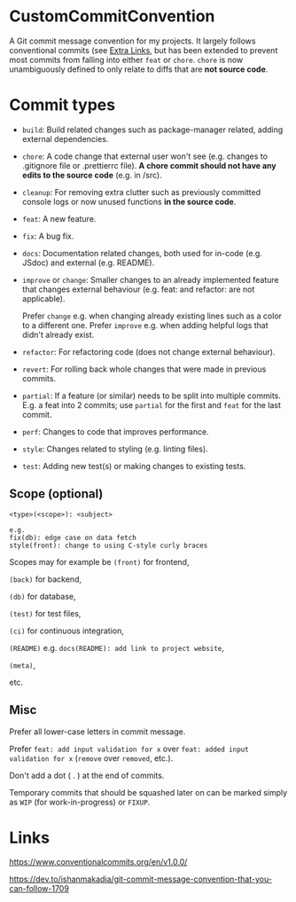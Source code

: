 # CustomCommitConvention
A Git commit message convention for my projects.
It largely follows conventional commits (see [Extra Links](#links), but has been extended to prevent most commits from falling into either `feat` or `chore`.
`chore` is now unambiguously defined to only relate to diffs that are **not source code**.

# Commit types
- `build`: Build related changes such as package-manager related, adding external dependencies.
- `chore`: A code change that external user won't see (e.g. changes to .gitignore file or .prettierrc file). **A chore commit should not have any edits to the source code** (e.g. in /src).
- `cleanup`: For removing extra clutter such as previously committed console logs or now unused functions **in the source code**.
- `feat`: A new feature.
- `fix`: A bug fix.
- `docs`: Documentation related changes, both used for in-code (e.g. JSdoc) and external (e.g. README).
- `improve` or `change`: Smaller changes to an already implemented feature that changes external behaviour (e.g. feat: and refactor: are not applicable).

	Prefer `change` e.g. when changing already existing lines such as a color to a different one.
	Prefer `improve` e.g. when adding helpful logs that didn't already exist.
- `refactor`: For refactoring code (does not change external behaviour).
- `revert`: For rolling back whole changes that were made in previous commits.
- `partial`: If a feature (or similar) needs to be split into multiple commits. E.g. a feat into 2 commits; use `partial` for the first and `feat` for the last commit.
- `perf`: Changes to code that improves performance.
- `style`: Changes related to styling (e.g. linting files).
- `test`: Adding new test(s) or making changes to existing tests.

## Scope (optional)
```
<type>(<scope>): <subject>

e.g.
fix(db): edge case on data fetch
style(front): change to using C-style curly braces
```
Scopes may for example be
`(front)` for frontend,

`(back)` for backend,
 
`(db)` for database,
 
`(test)` for test files,
 
`(ci)` for continuous integration,
 
`(README)` e.g. `docs(README): add link to project website`,
 
`(meta)`,
 
etc.

## Misc
Prefer all lower-case letters in commit message.

Prefer `feat: add input validation for x`
over `feat: added input validation for x`
	(`remove` over `removed`, etc.).
 
Don't add a dot ( . ) at the end of commits.

Temporary commits that should be squashed later on can be marked simply as `WIP` (for work-in-progress) or `FIXUP`.

# Links
https://www.conventionalcommits.org/en/v1.0.0/

https://dev.to/ishanmakadia/git-commit-message-convention-that-you-can-follow-1709
